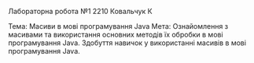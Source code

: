 Лабораторна робота №1
2210
Ковальчук К

Тема:	Масиви в мові програмування Java
Мета:	Ознайомлення з масивами та використання основних методів їх обробки в мові програмування Java. Здобуття навичок у використанні масивів в мові програмування Java.
